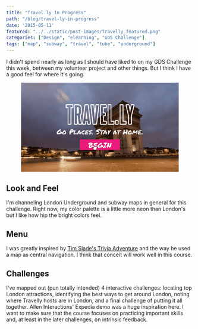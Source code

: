 ```yaml
---
title: "Travel.ly In Progress"
path: "/blog/travel-ly-in-progress"
date: '2015-05-11'
featured: "../../static/post-images/Travelly_featured.png"
categories: ["Design", "elearning", "GDS Challenge"]
tags: ["map", "subway", "travel", "tube", "underground"]
---
```


I didn't spend nearly as long as I should have liked to on my GDS Challenge this week, between my volunteer project and other things. But I think I have a good feel for where it's going.

<figure>
  <img src="../../static/post-images/travellydemo.gif" alt="Travelly course demo functionality" />
</figure>

## Look and Feel

I'm channeling London Underground and subway maps in general for this challenge. Right now, my color palette is a little more neon than London's but I like how hip the bright colors feel.

## Menu

I was greatly inspired by [Tim Slade's Trivia Adventure](https://community.articulate.com/articles/navigation-menus-elearning) and the way he used a map as central navigation. I think that conceit will work well in this course.

## Challenges

I've mapped out (pun totally intended) 4 interactive challenges: locating top London attractions, identifying the best ways to get around London, noting where Travelly hosts are in London, and a final challenge of putting it all together. Allen Interactions' Expedia demo was a huge inspiration here. I want to make sure that the course focuses on practicing important skills and, at least in the later challenges, on intrinsic feedback.
